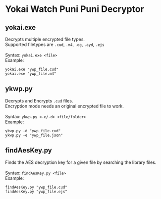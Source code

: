 # Yokai Watch Puni Puni Decryptor

## yokai.exe
Decrypts multiple encrypted file types.<br>
Supported filetypes are ```.cud```, ```.m4```, ```.og```, ```.ayd```, ```.ejs```<br>
<br>Syntax:
```yokai.exe <file>```<br>
Example:
```
yokai.exe "ywp_file.cud"
yokai.exe "ywp_file.m4"
```

## ykwp.py
Decrypts and Encrypts ```.cud``` files.<br>
Encryption mode needs an original encrypted file to work.<br>
<br>Syntax: ```ykwp.py <-e/-d> <file/folder>```<br>
Example:
```
ykwp.py -d "ywp_file.cud"
ykwp.py -e "ywp_file.json"
```

## findAesKey.py
Finds the AES decryption key for a given file by searching the library files.<br>
<br>Syntax: ```findAesKey.py <file>```<br>
Example:
```
findAesKey.py "ywp_file.cud"
findAesKey.py "ywp_file.ejs"
```
